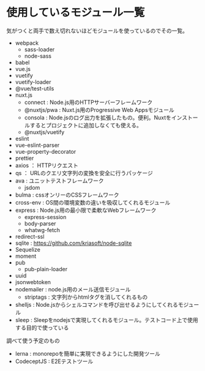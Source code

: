 # 使用しているモジュール一覧

気がつくと両手で数え切れないほどモジュールを使っているのでその一覧。

- webpack
    - sass-loader
    - node-sass
- babel
- vue.js
- vuetify
- vuetify-loader
- @vue/test-utils
- nuxt.js
    - connect : Node.js用のHTTPサーバーフレームワーク
    - @nuxtjs/pwa : Nuxt.js用のProgressive Web Appsモジュール
    - consola : Node.jsのログ出力を拡張したもの。便利。Nuxtをインストールするとプロジェクトに追加しなくても使える。
    - @nuxtjs/vuetify
- eslint
- vue-eslint-parser
- vue-property-decorator
- prettier
- axios ： HTTPリクエスト
- qs ： URLのクエリ文字列の変換を安全に行うパッケージ
- ava : ユニットテストフレームワーク
    - jsdom
- bulma : cssオンリーのCSSフレームワーク
- cross-env : OS間の環境変数の違いを吸収してくれるモジュール
- express : Node.js用の最小限で柔軟なWebフレームワーク
    - express-session
    - body-parser
    - whatwg-fetch
- redirect-ssl
- sqlite : https://github.com/kriasoft/node-sqlite
- Sequelize
- moment 
- pub
    - pub-plain-loader
- uuid
- jsonwebtoken
- nodemailer : node.js用のメール送信モジュール
    - striptags : 文字列からhtmlタグを消してくれるもの
- shelljs : Node.jsからシェルコマンドを呼び出せるようにしてくれるモジュール
- sleep : Sleepをnodejsで実現してくれるモジュール。テストコード上で使用する目的で使っている

調べて使う予定のもの

- lerna : monorepoを簡単に実現できるようにした開発ツール
- CodeceptJS : E2Eテストツール
